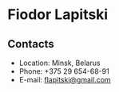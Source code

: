 # Fiodor Lapitski 
## Contacts 
* Location: Minsk, Belarus
* Phone: +375 29 654-68-91
* E-mail: flapitski@gmail.com


